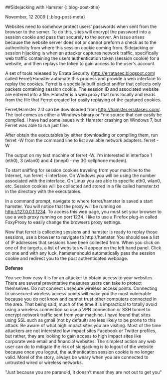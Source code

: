 ##Sidejacking with Hamster {:.blog-post-title}

November, 12 2009
{:.blog-post-meta}

Websites need to somehow protect users’ passwords when sent from the browser to the server.  To do this, sites will encrypt the password into a session cookie and pass that securely to the server.  An issue arises because the website server does not or cannot preform a check as to the authenticity from where this session cookie coming from.  Sidejacking or session hijacking is when an attacker captures network traffic, specifically web traffic containing the users authentication token (session cookie) for a website, and then replays the token to gain access to the user's account.

A set of tools released by Errata Security (http://erratasec.blogspot.com)  called Ferret/Hamster automate this process and provide a web interface to replay the cookies. Ferret is a specially built packet sniffer that collects only packets containing session cookie.  The session ID and associated website are entered into a file.  Hamster is a web proxy that runs locally and reads from the file that Ferret created for easily replaying of the captured cookies.

Ferret/Hamster 2.0 can be downloaded from <http://hamster.erratasec.com/>.  The tool comes as either a Windows binary or *nix source that can easily be complied.  I have had some issues with Hamster crashing on Windows 7, but Ferret was able to run just fine.

After obtain the executables by either downloading or compiling them, run ferret -W from the command line to list available network adapters.
ferret -W

The output on my test machine of ferret -W. I'm interested in interface 1 (eth0), 3 (wlan0) and 4 (bnep0 - my 3G cellphone modem).

To start sniffing for session cookies traveling from your machine to the Internet, run ferret -i interface.  On Windows you will be using the number associated with the interface. On Linux you are able to specific eth0, wlan0, etc.  Session cookies will be collected and stored in a file called hamster.txt in the directory with the executables.

In a command prompt, navigate to where ferret/hamster is saved a start hamster.  You will notice that the proxy will be running on http://127.0.0.1:1234.  To access this web page, you must set your browser to use a web proxy running on port 1234.  I like to use a Firefox plug-in called FoxyProxy to easily change the browsers proxy settings.


Now that ferret is collecting sessions and hamster is ready to replay those sessions, use a browser to navigate to http://hamster. You should see a list of IP addresses that sessions have been collected from. When you click on one of the targets, a list of websites will appear on the left hand panel.  Click on one and with any luck, hamster should automatically pass the session cookie and redirect you to the post authenticated webpage.


**Defense**

You see how easy it is for an attacker to obtain access to your websites.  There are several preventative measures users can take to protect themselves. Do not connect unsecure wireless access points. Connecting to unsecured wireless access points will make you the most vulnerable because you do not know and cannot trust other computers connected in the area.  That being said, much of the time it is impractical to totally avoid using a wireless connection so use a VPN connection or SSH tunnel to encrypt network traffic sent from your machine.  I have found that sites using SSL such as gmail (not by default) are less likely to be prone to this attack.  Be aware of what high impact sites you are visiting.  Most of the time attackers are not interested low impact sites Facebook or Twitter profiles, but rather, they are looking to gain access to high impact sites like corporate web email and financial websites. The simplest action any web user can do to mitigate the risk of sidejacking is to logout of the website because once you logout, the authentication session cookie is no longer valid.  Morel of the story, always be weary when you are connected to untrusted wired or wireless networks.

"Just because you are paranoid, it doesn’t mean they are not out to get you"
